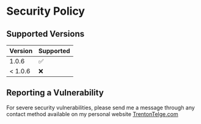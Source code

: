 # Security Policy

## Supported Versions

| Version   | Supported          |
| --------- | ------------------ |
| 1.0.6     | :white_check_mark: |
| < 1.0.6   | :x:                |

## Reporting a Vulnerability

For severe security vulnerabilities, please send me a message through any contact method available on my personal website [TrentonTelge.com](http://trentontelge.com)
